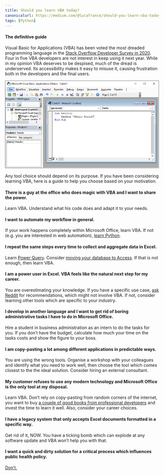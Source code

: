 ```yaml
---
title: Should you learn VBA today?
canonicalurl: https://medium.com/@lucafrance/should-you-learn-vba-today-1a775e1633f0
tags: [Python]
---
```


#### The definitive guide

Visual Basic for Applications (VBA) has been voted the most dreaded programming language in the [Stack Overflow Developer Survey in 2020](https://insights.stackoverflow.com/survey/2020#most-loved-dreaded-and-wanted). Four in five VBA developers are not interest in keep using it next year. While in my opinion VBA deserves to be despised, much of the dread is underserved. Its accessibility makes it easy to misuse it, causing frustration both in the developers and the final users.

![](/assets/2020/medium_images/1rCKOe9qqSAWbQjIYXLxMjw.png)

Any tool choice should depend on its purpose. If you have been considering learning VBA, here is a guide to help you choose based on your motivation.

#### There is a guy at the office who does magic with VBA and I want to share the power.

Learn VBA. Understand what his code does and adapt it to your needs.

#### I want to automate my workflow in general.

If your work happens completely within Microsoft Office, learn VBA. If not (e.g. you are interested in web automation), [learn Python](https://automatetheboringstuff.com/).

#### I repeat the same steps every time to collect and aggregate data in Excel.

Learn [Power Query](https://support.microsoft.com/en-us/office/import-data-from-external-data-sources-power-query-be4330b3-5356-486c-a168-b68e9e616f5a). Consider [moving your database to Access](https://support.microsoft.com/en-us/access). If that is not enough, then learn VBA.

#### I am a power user in Excel. VBA feels like the natural next step for my career.

You are overestimating your knowledge. If you have a specific use case, [ask Reddit](https://www.reddit.com/r/excel/) for recommendations, which might not involve VBA. If not, consider learning other tools which are specific to your industry.

#### I develop in another language and I want to get rid of boring administrative tasks I have to do in Microsoft Office.

Hire a student in business administration as an intern to do the tasks for you. If you don’t have the budget, calculate how much your time on the tasks costs and show the figure to your boss.

#### I am copy-pasting a lot among different applications in predictable ways.

You are using the wrong tools. Organise a workshop with your colleagues and identify what you need to work well, then choose the tool which comes closest to the the ideal solution. Consider hiring an external consultant.

#### My customer refuses to use any modern technology and Microsoft Office is the only tool at my disposal.

Learn VBA. Don’t rely on copy-pasting from random corners of the internet, you want to buy [a couple of good books from professional developers](https://www.goodreads.com/author/show/27255.John_Walkenbach) and invest the time to learn it well. Also, consider your career choices.

#### I have a legacy system that only accepts Excel documents formatted in a specific way.

Get rid of it, NOW. You have a ticking bomb which can explode at any software update and VBA won’t help you with that.

#### I want a quick and dirty solution for a critical process which influences public health policy.

[Don’t.](https://www.bbc.com/news/technology-54423988)

